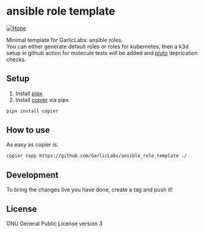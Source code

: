 # ansible role template

[![Hope](https://img.shields.io/badge/tested%20by-H%C2%AF%5C__(%E3%83%84)__%2F%C2%AFPE-green.svg)](http://www.hopedrivendevelopment.com)

Minimal template for GarlicLabs: ansible roles.  
You can either generate default roles or roles for kubernetes, then a k3d setup in github action for molecule tests will be added and [pluto](https://github.com/FairwindsOps/pluto) deprication checks.  

## Setup

1. Install [pipx](https://github.com/pypa/pipx)
2. Install [copier](https://copier.readthedocs.io/en/stable/) via pipx

```bash
pipx install copier
```

## How to use

As easy as copier is.  

```bash
copier copy https://github.com/GarlicLabs/ansible_role_template ./
```

## Development

To bring the changes live you have done, create a tag and push it!  

## License

GNU General Public License version 3
